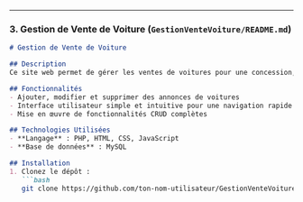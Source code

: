 
---

### 3. Gestion de Vente de Voiture (`GestionVenteVoiture/README.md`)

```markdown
# Gestion de Vente de Voiture

## Description
Ce site web permet de gérer les ventes de voitures pour une concession, avec des fonctionnalités CRUD pour l'ajout, la modification et la suppression des annonces de vente.

## Fonctionnalités
- Ajouter, modifier et supprimer des annonces de voitures
- Interface utilisateur simple et intuitive pour une navigation rapide
- Mise en œuvre de fonctionnalités CRUD complètes

## Technologies Utilisées
- **Langage** : PHP, HTML, CSS, JavaScript
- **Base de données** : MySQL

## Installation
1. Clonez le dépôt :
   ```bash
   git clone https://github.com/ton-nom-utilisateur/GestionVenteVoiture.git
